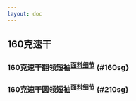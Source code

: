 ```yaml
---
layout: doc
---
```

<!-- <Swiper :imagePaths="imagePaths" :stringFClothingName='stringFClothingName[0]' /> -->
## 160克速干
### 160克速干翻领短袖<sup>[面料细节](./fabric#160sg)</sup>  {#160sg}
<Swiper :imagePaths="suGanPolo" />

### 160克速干圆领短袖<sup>[面料细节](./fabric.md#210sg)</sup>  {#210sg}
<Swiper :imagePaths="suGanTshirt" />


<script setup>

const suGanPolo = [
  '/else/实物图/衣服/160克速干翻领/1.jpg',
  '/else/实物图/衣服/160克速干翻领/2.jpg',
  '/else/实物图/衣服/160克速干翻领/3.jpg',
  '/else/实物图/衣服/160克速干翻领/4.jpg',
  '/else/实物图/衣服/160克速干翻领/5.jpg',
  '/else/实物图/衣服/160克速干翻领/6.jpg',
  '/else/实物图/衣服/160克速干翻领/7.jpg',
  '/else/实物图/衣服/160克速干翻领/8.jpg',
  '/else/实物图/衣服/160克速干翻领/9.jpg',
  '/else/实物图/衣服/160克速干翻领/10.jpg',
];

const suGanTshirt = [
  '/else/实物图/衣服/160克速干圆领/1.jpg',
  '/else/实物图/衣服/160克速干圆领/2.jpg',
  '/else/实物图/衣服/160克速干圆领/3.jpg',
  '/else/实物图/衣服/160克速干圆领/4.jpg',
  '/else/实物图/衣服/160克速干圆领/5.jpg',
  '/else/实物图/衣服/160克速干圆领/6.jpg',
  '/else/实物图/衣服/160克速干圆领/7.jpg',
  '/else/实物图/衣服/160克速干圆领/8.jpg',
  '/else/实物图/衣服/160克速干圆领/9.jpg',
  '/else/实物图/衣服/160克速干圆领/10.jpg',

];

// const stringFClothingName = [
//   '160克速干翻领短袖',
// ]
// const images = import.meta.glob('/else/实物图/衣服/160克速干翻领/*.jpg', { eager: true });
// 提取图片路径数组
// const imagePaths = Object.keys(images);

</script>


